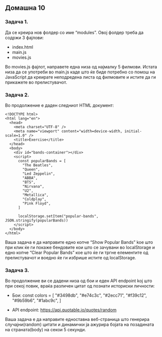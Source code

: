 ## Домашна 10

### Задача 1.

Да се креира нов фолдер со име “modules”. Овој фолдер треба да содржи 3 фајлови:

- index.html
- main.js
- movies.js

Во movies.js фајлот, направете една низа од најмалку 5 филмови. Истата низа да се употреби во main.js каде што ќе биде потребно со помош на JavaScript да креирате неподредена листа од филмовите и истите да ги прикажете во прелистувачот.

### Задача 2.

Во продолжение е даден следниот HTML документ:

```
<!DOCTYPE html>
<html lang="en">
  <head>
    <meta charset="UTF-8" />
    <meta name="viewport" content="width=device-width, initial-scale=1.0" />
    <title>Exercise</title>
  </head>
  <body>
    <div id="bands-container"></div>
    <script>
      const popularBands = [
        "The Beatles",
        "Queen",
        "Led Zeppelin",
        "ABBA",
        "BTS",
        "Nirvana",
        "U2",
        "Metallica",
        "Coldplay",
        "Pink Floyd",
      ]

      localStorage.setItem("popular-bands", JSON.stringify(popularBands))
    </script>
  </body>
</html>
```

Ваша задача е да направите едно копче “Show Popular Bands” koe што при клик ќе ги покаже бендовите кои што се зачувани во localStorage и едно копче “Clear Popular Bands” кое што ќе ги тргне елементите од прелистувачот и воедно ќе ги избрише истите од localStorage.

### Задача 3.

Во продолжение ви се дадени низа од бои и еден API endpoint koj што при секој повик, враќа различен цитат од познати историски личности:

- Бои: const colors = [
  "#3498db",
  "#e74c3c",
  "#2ecc71",
  "#f39c12",
  "#9b59b6",
  "#1abc9c",
  ]

- API endpoint: https://api.quotable.io/quotes/random

Ваша задача е да направите едноставна веб-страница што генерира случајни(random) цитати и динамички ја ажурира бојата на позадината на страната(body) на секои 5 секунди.
